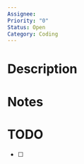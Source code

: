 ```yaml
---
Assignee:
Priority: "0"
Status: Open
Category: Coding
---
```


# Description



# Notes



# TODO

- [ ] 




